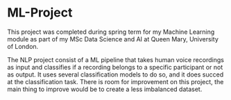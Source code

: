# ML-Project
This project was completed during spring term for my Machine Learning module as part of my MSc Data Science and AI at Queen Mary, University of London.

The NLP project consist of a ML pipeline that takes human voice recordings as input and classifies if a recording belongs to a specific participant or not as output. It uses several classification models to do so, and it does succed at the classification task. There is room for improvement on this project, the main thing to improve would be to create a less imbalanced dataset.
